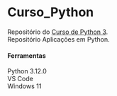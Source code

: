 # Curso_Python
Repositório do [Curso de Python 3](https://www.udemy.com/course/python-3-do-zero-ao-avancado/?couponCode=KEEPLEARNING). </br>
Repositório Aplicações em Python. </br>

#### Ferramentas
Python 3.12.0</br>
VS Code</br>
Windows 11</br>
